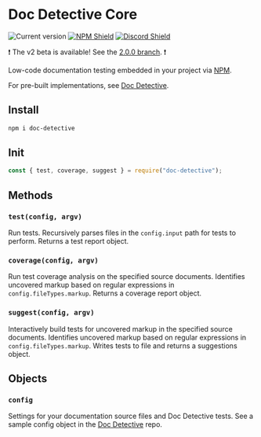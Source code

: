 # Doc Detective Core

![Current version](https://img.shields.io/github/package-json/v/doc-detective/doc-detective-core?color=orange)
[![NPM Shield](https://img.shields.io/npm/v/doc-detective)](https://www.npmjs.com/package/doc-detective)
[![Discord Shield](https://img.shields.io/badge/chat-on%20discord-purple)](https://discord.gg/2M7wXEThfF)

:exclamation: The v2 beta is available! See the [2.0.0 branch](https://github.com/doc-detective/doc-detective-core/tree/2.0.0). :exclamation:

Low-code documentation testing embedded in your project via [NPM](https://www.npmjs.com/package/doc-detective).

For pre-built implementations, see [Doc Detective](https://github.com/doc-detective/doc-detective).

## Install

```bash
npm i doc-detective
```

## Init

```javascript
const { test, coverage, suggest } = require("doc-detective");
```

## Methods

### `test(config, argv)`

Run tests. Recursively parses files in the `config.input` path for tests to perform. Returns a test report object.

### `coverage(config, argv)`

Run test coverage analysis on the specified source documents. Identifies uncovered markup based on regular expressions in `config.fileTypes.markup`. Returns a coverage report object.

### `suggest(config, argv)`

Interactively build tests for uncovered markup in the specified source documents. Identifies uncovered markup based on regular expressions in `config.fileTypes.markup`. Writes tests to file and returns a suggestions object.


## Objects

### `config`

Settings for your documentation source files and Doc Detective tests. See a sample config object in the [Doc Detective](https://github.com/doc-detective/doc-detective/blob/main/sample/config.json) repo.
